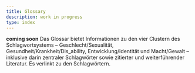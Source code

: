 ```yaml
---
title: Glossary
description: work in progress
type: index
---
```


**coming soon**
Das Glossar bietet Informationen zu den vier Clustern des Schlagwortsystems – Geschlecht/Sexualität, Gesundheit/Krankheit/Dis_ability, Entwicklung/Identität und Macht/Gewalt – inklusive darin zentraler Schlagwörter sowie zitierter und weiterführender Literatur. Es verlinkt zu den Schlagwörtern.
